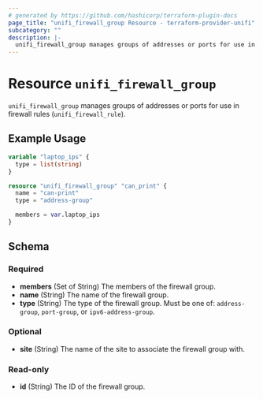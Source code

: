 ```yaml
---
# generated by https://github.com/hashicorp/terraform-plugin-docs
page_title: "unifi_firewall_group Resource - terraform-provider-unifi"
subcategory: ""
description: |-
  unifi_firewall_group manages groups of addresses or ports for use in firewall rules (unifi_firewall_rule).
---
```


# Resource `unifi_firewall_group`

`unifi_firewall_group` manages groups of addresses or ports for use in firewall rules (`unifi_firewall_rule`).

## Example Usage

```terraform
variable "laptop_ips" {
  type = list(string)
}

resource "unifi_firewall_group" "can_print" {
  name = "can-print"
  type = "address-group"

  members = var.laptop_ips
}
```

<!-- schema generated by tfplugindocs -->
## Schema

### Required

- **members** (Set of String) The members of the firewall group.
- **name** (String) The name of the firewall group.
- **type** (String) The type of the firewall group. Must be one of: `address-group`, `port-group`, or `ipv6-address-group`.

### Optional

- **site** (String) The name of the site to associate the firewall group with.

### Read-only

- **id** (String) The ID of the firewall group.


